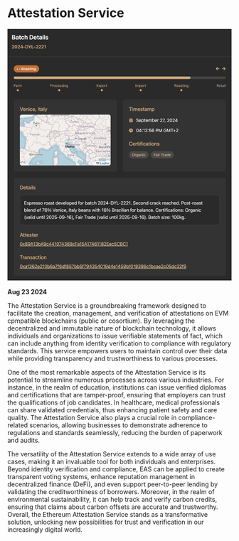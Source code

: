 # Attestation Service

![Changelog Image](../static/img/releases/attestation-service.png)

**Aug 23 2024**

The Attestation Service is a groundbreaking framework designed to facilitate the creation, management, and verification of attestations on EVM cpmpatible blockchains (public or cosortium). By leveraging the decentralized and immutable nature of blockchain technology, it allows individuals and organizations to issue verifiable statements of fact, which can include anything from identity verification to compliance with regulatory standards. This service empowers users to maintain control over their data while providing transparency and trustworthiness to various processes.

One of the most remarkable aspects of the Attestation Service is its potential to streamline numerous processes across various industries. For instance, in the realm of education, institutions can issue verified diplomas and certifications that are tamper-proof, ensuring that employers can trust the qualifications of job candidates. In healthcare, medical professionals can share validated credentials, thus enhancing patient safety and care quality. The Attestation Service also plays a crucial role in compliance-related scenarios, allowing businesses to demonstrate adherence to regulations and standards seamlessly, reducing the burden of paperwork and audits.

The versatility of the Attestation Service extends to a wide array of use cases, making it an invaluable tool for both individuals and enterprises. Beyond identity verification and compliance, EAS can be applied to create transparent voting systems, enhance reputation management in decentralized finance (DeFi), and even support peer-to-peer lending by validating the creditworthiness of borrowers. Moreover, in the realm of environmental sustainability, it can help track and verify carbon credits, ensuring that claims about carbon offsets are accurate and trustworthy. Overall, the Ethereum Attestation Service stands as a transformative solution, unlocking new possibilities for trust and verification in our increasingly digital world.
